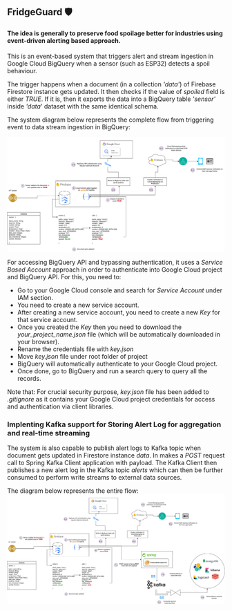 ## FridgeGuard 🛡
#### The idea is generally to preserve food spoilage better for industries using event-driven alerting based approach.

This is an event-based system that triggers alert and stream ingestion in Google Cloud BigQuery when a sensor (such as ESP32) detects a spoil behaviour.

The trigger happens when a document (in a collection *'data'*) of Firebase Firestore instance gets updated. It then checks if the value of *spoiled* field is either *TRUE*. If it is, then it exports the data into a BigQuery table *'sensor'* inside *'data*' dataset with the same identical schema.

The system diagram below represents the complete flow from triggering event to data stream ingestion in BigQuery:

![](system_diagram_native.png)

For accessing BigQuery API and bypassing authentication, it uses a *Service Based Account* approach in order to authenticate into Google Cloud project and BigQuery API. For this, you need to:

- Go to your Google Cloud console and search for *Service Account* under IAM section. 
- You need to create a new service account.
- After creating a new service account, you need to create a new *Key* for that service account.
- Once you created the *Key* then you need to download the *your_project_name.json* file (which will be automatically downloaded in your browser).
- Rename the credentials file with *key.json*
- Move *key.json* file under root folder of project
- BigQuery will automatically authenticate to your Google Cloud project.
- Once done, go to BigQuery and run a search query to query all the records.

Note that: For crucial security purpose, *key.json* file has been added to *.gitignore* as it contains your Google Cloud project credentials for access and authentication via client libraries.

### Implenting Kafka support for Storing Alert Log for aggregation and real-time streaming

The system is also capable to publish alert logs to Kafka topic when document gets updated in Firestore instance *data*. In makes a *POST* request call to Spring Kafka Client application with payload. The Kafka Client then publishes a new alert log in the Kafka topic *alerts* which can then be further consumed to perform write streams to external data sources.

The diagram below represents the entire flow:
![](system_diagram_kafka_client.png)
